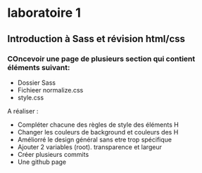 # laboratoire 1
## Introduction à Sass et révision html/css

### COncevoir une page de plusieurs section qui contient éléments suivant:
- Dossier Sass
- Fichieer normalize.css
- style.css

A réaliser :
- Compléter chacune des règles de style des éléments H
- Changer les couleurs de background et couleurs des H
- Améliorré le design général sans etre trop spécifique
- Ajouter 2 variables (root). transparence et largeur
- Créer plusieurs commits
- Une github page